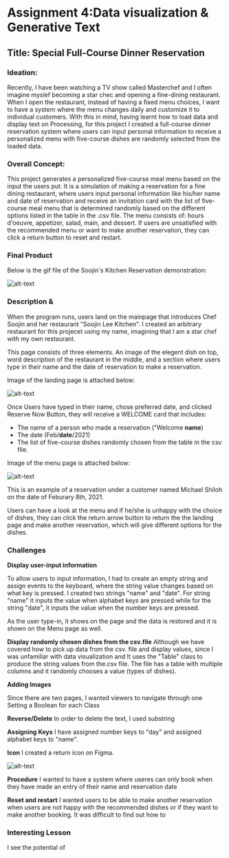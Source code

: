 # Assignment 4:Data visualization & Generative Text

## Title: Special Full-Course Dinner Reservation 

### Ideation:

Recently, I have been watching a TV show called Masterchef and I often imagine myslef becoming a star chec and opening a fine-dining restaurant. When I open the restaurant, instead of having a fixed menu choices, I want to have a system where the menu changes daily and customize it to individual customers. With this in mind, having learnt how to load data and display text on Processing, for this project I created a full-course dinner reservation system where users can input personal information to receive a personalized menu with five-course dishes are randomly selected from the loaded data. 

### Overall Concept:

This project generates a personalized five-course meal menu based on the input the users put. It is a simulation of making a reservation for a fine dining restaurant, where users input personal information like his/her name and date of reservation and receive an invitation card with the list of five-course meal menu that is determined randomly based on the different options listed in the table in the .csv file. The menu consists of: hours d'oeuvre, appetizer, salad, main, and dessert. If users are unsatisfied with the recommended menu or want to make another reservation, they can click a return button to reset and restart. 

### Final Product

Below is the gif file of the Soojin's Kitchen Reservation demonstration:

![alt-text](Images/reservationDemo.gif)


### Description & 

When the program runs, users land on the mainpage that introduces Chef Soojin and her restaurant "Soojin Lee Kitchen". I created an arbitrary restaurant for this projecet using my name, imagining that I am a star chef with my own restaurant. 

This page consists of three elements. An image of the elegent dish on top, word description of the restaurant in the middle, and a section where users type in their name and the date of reservation to make a reservation. 

Image of the landing page is attached below:

![alt-text](Images/mainpage.png)

Once Users have typed in their name, chose preferred date, and clicked Reserve Now Button, they will receive a WELCOME card that includes:

- The name of a person who made a reservation ("Welcome **name**)
- The date (Feb/**date**/2021)
- The list of five-course dishes randomly chosen from the table in the csv file. 

Image of the menu page is attached below:

![alt-text](Images/menupage.png)

This is an example of a reservation under a customer named Michael Shiloh on the date of Feburary 8th, 2021.

Users can have a look at the menu and if he/she is unhappy with the choice of dishes, they can click the return arrow button to return the the landing page and make another reservation, which will give different options for the dishes. 

### Challenges 

**Display user-input information**

To allow users to input information, I had to create an empty string and assign events to the keyboard, where the string value changes based on what key is pressed. I created two strings "name" and "date". For string "name" it inputs the value when alphabet keys are pressed while for the string "date", it inputs the value when the number keys are pressed. 

As the user type-in, it shows on the page and the data is restored and it is shown on the Menu page as well. 

**Display randomly chosen dishes from the csv.file**
Although we have covered how to pick up data from the csv. file and display values, since I was unfamiliar with data visualization and 
It uses the "Table" class to produce the string values from the.csv file. The file has a table with multiple columns and it randomly chooses a value (types of dishes). 

**Adding Images**

Since there are two pages, I wanted viewers to navigate through one 
Setting a Boolean for each Class

**Reverse/Delete**
In order to delete the text, I used substring 

**Assigning Keys**
I have assigned number keys to "day" and assigned alphabet keys to "name". 

**Icon**
I created a return icon on Figma. 

![alt-text](Images/arrow.jpg)

**Procedure**
I wanted to have a system where useres can only book when they have made an entry of their name and reservation date

**Reset and restart**
I wanted users to be able to make another reservation when users are not happy with the recommended dishes or if they want to make another booking.
It was difficult to find out how to 

### Interesting Lesson
I see the potential of 





